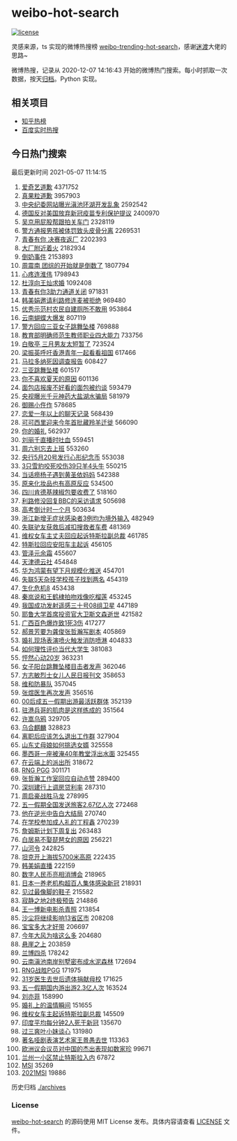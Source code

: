 # weibo-hot-search

[![license](https://img.shields.io/github/license/Arrackisarookie/weibo-hot-search)](https://github.com/Arrackisarookie/weibo-hot-search/blob/master/LICENSE)

灵感来源，ts 实现的微博热搜榜 [weibo-trending-hot-search](https://github.com/justjavac/weibo-trending-hot-search)，感谢[迷渡](https://github.com/justjavac)大佬的思路~

微博热搜，记录从 2020-12-07 14:16:43 开始的微博热门搜索。每小时抓取一次数据，按天[归档](./archives)。Python 实现。

## 相关项目
+ [知乎热榜](https://github.com/Arrackisarookie/zhihu-top-search)
+ [百度实时热搜](https://github.com/Arrackisarookie/baidu-hot-search)

## 今日热门搜索

<!-- Rank Begin -->

最后更新时间 2021-05-07 11:14:15

1. [爱奇艺道歉](https://s.weibo.com/weibo?q=%23%E7%88%B1%E5%A5%87%E8%89%BA%E9%81%93%E6%AD%89%23&Refer=top) 4371752
1. [真果粒道歉](https://s.weibo.com/weibo?q=%E7%9C%9F%E6%9E%9C%E7%B2%92%E9%81%93%E6%AD%89&Refer=top) 3957903
1. [中央纪委网站曝光滇池环湖开发乱象](https://s.weibo.com/weibo?q=%23%E4%B8%AD%E5%A4%AE%E7%BA%AA%E5%A7%94%E7%BD%91%E7%AB%99%E6%9B%9D%E5%85%89%E6%BB%87%E6%B1%A0%E7%8E%AF%E6%B9%96%E5%BC%80%E5%8F%91%E4%B9%B1%E8%B1%A1%23&Refer=top) 2592542
1. [德国反对美国放弃新冠疫苗专利保护提议](https://s.weibo.com/weibo?q=%E5%BE%B7%E5%9B%BD%E5%8F%8D%E5%AF%B9%E7%BE%8E%E5%9B%BD%E6%94%BE%E5%BC%83%E6%96%B0%E5%86%A0%E7%96%AB%E8%8B%97%E4%B8%93%E5%88%A9%E4%BF%9D%E6%8A%A4%E6%8F%90%E8%AE%AE&Refer=top) 2400970
1. [吴京用屁股帮跟拍关车门](https://s.weibo.com/weibo?q=%E5%90%B4%E4%BA%AC%E7%94%A8%E5%B1%81%E8%82%A1%E5%B8%AE%E8%B7%9F%E6%8B%8D%E5%85%B3%E8%BD%A6%E9%97%A8&Refer=top) 2328119
1. [警方通报男孩被体罚致头皮骨分离](https://s.weibo.com/weibo?q=%E8%AD%A6%E6%96%B9%E9%80%9A%E6%8A%A5%E7%94%B7%E5%AD%A9%E8%A2%AB%E4%BD%93%E7%BD%9A%E8%87%B4%E5%A4%B4%E7%9A%AE%E9%AA%A8%E5%88%86%E7%A6%BB&Refer=top) 2269531
1. [青春有你 决赛夜返厂](https://s.weibo.com/weibo?q=%E9%9D%92%E6%98%A5%E6%9C%89%E4%BD%A0%20%E5%86%B3%E8%B5%9B%E5%A4%9C%E8%BF%94%E5%8E%82&Refer=top) 2202393
1. [大厂附近着火](https://s.weibo.com/weibo?q=%23%E5%A4%A7%E5%8E%82%E9%99%84%E8%BF%91%E7%9D%80%E7%81%AB%23&Refer=top) 2182934
1. [倒奶事件](https://s.weibo.com/weibo?q=%E5%80%92%E5%A5%B6%E4%BA%8B%E4%BB%B6&Refer=top) 2153893
1. [周震南 团综的开始就是倒数了](https://s.weibo.com/weibo?q=%E5%91%A8%E9%9C%87%E5%8D%97%20%E5%9B%A2%E7%BB%BC%E7%9A%84%E5%BC%80%E5%A7%8B%E5%B0%B1%E6%98%AF%E5%80%92%E6%95%B0%E4%BA%86&Refer=top) 1807794
1. [心疼连淮伟](https://s.weibo.com/weibo?q=%23%E5%BF%83%E7%96%BC%E8%BF%9E%E6%B7%AE%E4%BC%9F%23&Refer=top) 1798943
1. [杜淳向王灿求婚](https://s.weibo.com/weibo?q=%23%E6%9D%9C%E6%B7%B3%E5%90%91%E7%8E%8B%E7%81%BF%E6%B1%82%E5%A9%9A%23&Refer=top) 1092408
1. [青春有你3助力通道关闭](https://s.weibo.com/weibo?q=%23%E9%9D%92%E6%98%A5%E6%9C%89%E4%BD%A03%E5%8A%A9%E5%8A%9B%E9%80%9A%E9%81%93%E5%85%B3%E9%97%AD%23&Refer=top) 971831
1. [韩美娟邀请利路修连麦被拒绝](https://s.weibo.com/weibo?q=%23%E9%9F%A9%E7%BE%8E%E5%A8%9F%E9%82%80%E8%AF%B7%E5%88%A9%E8%B7%AF%E4%BF%AE%E8%BF%9E%E9%BA%A6%E8%A2%AB%E6%8B%92%E7%BB%9D%23&Refer=top) 969480
1. [优秀示范村农民自建厕所不敢用](https://s.weibo.com/weibo?q=%23%E4%BC%98%E7%A7%80%E7%A4%BA%E8%8C%83%E6%9D%91%E5%86%9C%E6%B0%91%E8%87%AA%E5%BB%BA%E5%8E%95%E6%89%80%E4%B8%8D%E6%95%A2%E7%94%A8%23&Refer=top) 953864
1. [云南蝴蝶大爆发](https://s.weibo.com/weibo?q=%23%E4%BA%91%E5%8D%97%E8%9D%B4%E8%9D%B6%E5%A4%A7%E7%88%86%E5%8F%91%23&Refer=top) 807119
1. [警方回应三亚女子跳舞坠楼](https://s.weibo.com/weibo?q=%23%E8%AD%A6%E6%96%B9%E5%9B%9E%E5%BA%94%E4%B8%89%E4%BA%9A%E5%A5%B3%E5%AD%90%E8%B7%B3%E8%88%9E%E5%9D%A0%E6%A5%BC%23&Refer=top) 769888
1. [教育部明确师范生教师职业四大能力](https://s.weibo.com/weibo?q=%23%E6%95%99%E8%82%B2%E9%83%A8%E6%98%8E%E7%A1%AE%E5%B8%88%E8%8C%83%E7%94%9F%E6%95%99%E5%B8%88%E8%81%8C%E4%B8%9A%E5%9B%9B%E5%A4%A7%E8%83%BD%E5%8A%9B%23&Refer=top) 733756
1. [白敬亭 三月男友太短暂了](https://s.weibo.com/weibo?q=%E7%99%BD%E6%95%AC%E4%BA%AD%20%E4%B8%89%E6%9C%88%E7%94%B7%E5%8F%8B%E5%A4%AA%E7%9F%AD%E6%9A%82%E4%BA%86&Refer=top) 723524
1. [梁振英呼吁香港青年一起看看祖国](https://s.weibo.com/weibo?q=%23%E6%A2%81%E6%8C%AF%E8%8B%B1%E5%91%BC%E5%90%81%E9%A6%99%E6%B8%AF%E9%9D%92%E5%B9%B4%E4%B8%80%E8%B5%B7%E7%9C%8B%E7%9C%8B%E7%A5%96%E5%9B%BD%23&Refer=top) 617466
1. [马拉多纳死因调查报告](https://s.weibo.com/weibo?q=%E9%A9%AC%E6%8B%89%E5%A4%9A%E7%BA%B3%E6%AD%BB%E5%9B%A0%E8%B0%83%E6%9F%A5%E6%8A%A5%E5%91%8A&Refer=top) 608427
1. [三亚跳舞坠楼](https://s.weibo.com/weibo?q=%23%E4%B8%89%E4%BA%9A%E8%B7%B3%E8%88%9E%E5%9D%A0%E6%A5%BC%23&Refer=top) 601517
1. [你不喜欢夏天的原因](https://s.weibo.com/weibo?q=%23%E4%BD%A0%E4%B8%8D%E5%96%9C%E6%AC%A2%E5%A4%8F%E5%A4%A9%E7%9A%84%E5%8E%9F%E5%9B%A0%23&Refer=top) 601136
1. [面包店报废不好看的面包被约谈](https://s.weibo.com/weibo?q=%23%E9%9D%A2%E5%8C%85%E5%BA%97%E6%8A%A5%E5%BA%9F%E4%B8%8D%E5%A5%BD%E7%9C%8B%E7%9A%84%E9%9D%A2%E5%8C%85%E8%A2%AB%E7%BA%A6%E8%B0%88%23&Refer=top) 593479
1. [央视曝光千元神药大盐湖水骗局](https://s.weibo.com/weibo?q=%E5%A4%AE%E8%A7%86%E6%9B%9D%E5%85%89%E5%8D%83%E5%85%83%E7%A5%9E%E8%8D%AF%E5%A4%A7%E7%9B%90%E6%B9%96%E6%B0%B4%E9%AA%97%E5%B1%80&Refer=top) 581979
1. [御赐小仵作](https://s.weibo.com/weibo?q=%E5%BE%A1%E8%B5%90%E5%B0%8F%E4%BB%B5%E4%BD%9C&Refer=top) 578685
1. [恋爱一年以上的聊天记录](https://s.weibo.com/weibo?q=%23%E6%81%8B%E7%88%B1%E4%B8%80%E5%B9%B4%E4%BB%A5%E4%B8%8A%E7%9A%84%E8%81%8A%E5%A4%A9%E8%AE%B0%E5%BD%95%23&Refer=top) 568439
1. [可可西里迎来今年首批藏羚羊迁徙](https://s.weibo.com/weibo?q=%23%E5%8F%AF%E5%8F%AF%E8%A5%BF%E9%87%8C%E8%BF%8E%E6%9D%A5%E4%BB%8A%E5%B9%B4%E9%A6%96%E6%89%B9%E8%97%8F%E7%BE%9A%E7%BE%8A%E8%BF%81%E5%BE%99%23&Refer=top) 566090
1. [你的婚礼](https://s.weibo.com/weibo?q=%E4%BD%A0%E7%9A%84%E5%A9%9A%E7%A4%BC&Refer=top) 562937
1. [刘丽千直播时吐血](https://s.weibo.com/weibo?q=%23%E5%88%98%E4%B8%BD%E5%8D%83%E7%9B%B4%E6%92%AD%E6%97%B6%E5%90%90%E8%A1%80%23&Refer=top) 559451
1. [周六别忘去上班](https://s.weibo.com/weibo?q=%23%E5%91%A8%E5%85%AD%E5%88%AB%E5%BF%98%E5%8E%BB%E4%B8%8A%E7%8F%AD%23&Refer=top) 553260
1. [央行5月20号发行心形纪念币](https://s.weibo.com/weibo?q=%23%E5%A4%AE%E8%A1%8C5%E6%9C%8820%E5%8F%B7%E5%8F%91%E8%A1%8C%E5%BF%83%E5%BD%A2%E7%BA%AA%E5%BF%B5%E5%B8%81%23&Refer=top) 553038
1. [3只雪豹咬死咬伤39只羊4头牛](https://s.weibo.com/weibo?q=3%E5%8F%AA%E9%9B%AA%E8%B1%B9%E5%92%AC%E6%AD%BB%E5%92%AC%E4%BC%A439%E5%8F%AA%E7%BE%8A4%E5%A4%B4%E7%89%9B&Refer=top) 550215
1. [当话痨杨子遇到黄圣依妈妈](https://s.weibo.com/weibo?q=%23%E5%BD%93%E8%AF%9D%E7%97%A8%E6%9D%A8%E5%AD%90%E9%81%87%E5%88%B0%E9%BB%84%E5%9C%A3%E4%BE%9D%E5%A6%88%E5%A6%88%23&Refer=top) 542388
1. [原来化妆品也有高原反应](https://s.weibo.com/weibo?q=%23%E5%8E%9F%E6%9D%A5%E5%8C%96%E5%A6%86%E5%93%81%E4%B9%9F%E6%9C%89%E9%AB%98%E5%8E%9F%E5%8F%8D%E5%BA%94%23&Refer=top) 534500
1. [四川肯德基辣椒包要收费了](https://s.weibo.com/weibo?q=%23%E5%9B%9B%E5%B7%9D%E8%82%AF%E5%BE%B7%E5%9F%BA%E8%BE%A3%E6%A4%92%E5%8C%85%E8%A6%81%E6%94%B6%E8%B4%B9%E4%BA%86%23&Refer=top) 518160
1. [利路修没回复BBC的采访请求](https://s.weibo.com/weibo?q=%23%E5%88%A9%E8%B7%AF%E4%BF%AE%E6%B2%A1%E5%9B%9E%E5%A4%8DBBC%E7%9A%84%E9%87%87%E8%AE%BF%E8%AF%B7%E6%B1%82%23&Refer=top) 505698
1. [高考倒计时一个月](https://s.weibo.com/weibo?q=%23%E9%AB%98%E8%80%83%E5%80%92%E8%AE%A1%E6%97%B6%E4%B8%80%E4%B8%AA%E6%9C%88%23&Refer=top) 503634
1. [浙江新增无症状感染者3例均为境外输入](https://s.weibo.com/weibo?q=%23%E6%B5%99%E6%B1%9F%E6%96%B0%E5%A2%9E%E6%97%A0%E7%97%87%E7%8A%B6%E6%84%9F%E6%9F%93%E8%80%853%E4%BE%8B%E5%9D%87%E4%B8%BA%E5%A2%83%E5%A4%96%E8%BE%93%E5%85%A5%23&Refer=top) 482949
1. [失联驴友获救后减扣搜救者车费](https://s.weibo.com/weibo?q=%23%E5%A4%B1%E8%81%94%E9%A9%B4%E5%8F%8B%E8%8E%B7%E6%95%91%E5%90%8E%E5%87%8F%E6%89%A3%E6%90%9C%E6%95%91%E8%80%85%E8%BD%A6%E8%B4%B9%23&Refer=top) 481369
1. [维权女车主丈夫回应起诉特斯拉副总裁](https://s.weibo.com/weibo?q=%E7%BB%B4%E6%9D%83%E5%A5%B3%E8%BD%A6%E4%B8%BB%E4%B8%88%E5%A4%AB%E5%9B%9E%E5%BA%94%E8%B5%B7%E8%AF%89%E7%89%B9%E6%96%AF%E6%8B%89%E5%89%AF%E6%80%BB%E8%A3%81&Refer=top) 461785
1. [特斯拉回应安阳车主起诉](https://s.weibo.com/weibo?q=%E7%89%B9%E6%96%AF%E6%8B%89%E5%9B%9E%E5%BA%94%E5%AE%89%E9%98%B3%E8%BD%A6%E4%B8%BB%E8%B5%B7%E8%AF%89&Refer=top) 456105
1. [管泽元余霜](https://s.weibo.com/weibo?q=%23%E7%AE%A1%E6%B3%BD%E5%85%83%E4%BD%99%E9%9C%9C%23&Refer=top) 455607
1. [天津德云社](https://s.weibo.com/weibo?q=%E5%A4%A9%E6%B4%A5%E5%BE%B7%E4%BA%91%E7%A4%BE&Refer=top) 454848
1. [华为鸿蒙有望下月规模化推送](https://s.weibo.com/weibo?q=%23%E5%8D%8E%E4%B8%BA%E9%B8%BF%E8%92%99%E6%9C%89%E6%9C%9B%E4%B8%8B%E6%9C%88%E8%A7%84%E6%A8%A1%E5%8C%96%E6%8E%A8%E9%80%81%23&Refer=top) 454701
1. [失联5天杂技学校孩子找到两名](https://s.weibo.com/weibo?q=%E5%A4%B1%E8%81%945%E5%A4%A9%E6%9D%82%E6%8A%80%E5%AD%A6%E6%A0%A1%E5%AD%A9%E5%AD%90%E6%89%BE%E5%88%B0%E4%B8%A4%E5%90%8D&Refer=top) 454319
1. [生化危机8](https://s.weibo.com/weibo?q=%E7%94%9F%E5%8C%96%E5%8D%B1%E6%9C%BA8&Refer=top) 453438
1. [秦岚说和王鹤棣拍吻戏像吃榴莲](https://s.weibo.com/weibo?q=%23%E7%A7%A6%E5%B2%9A%E8%AF%B4%E5%92%8C%E7%8E%8B%E9%B9%A4%E6%A3%A3%E6%8B%8D%E5%90%BB%E6%88%8F%E5%83%8F%E5%90%83%E6%A6%B4%E8%8E%B2%23&Refer=top) 453245
1. [我国成功发射遥感三十号08组卫星](https://s.weibo.com/weibo?q=%E6%88%91%E5%9B%BD%E6%88%90%E5%8A%9F%E5%8F%91%E5%B0%84%E9%81%A5%E6%84%9F%E4%B8%89%E5%8D%81%E5%8F%B708%E7%BB%84%E5%8D%AB%E6%98%9F&Refer=top) 447189
1. [耶鲁大学首席投资官大卫斯文森逝世](https://s.weibo.com/weibo?q=%E8%80%B6%E9%B2%81%E5%A4%A7%E5%AD%A6%E9%A6%96%E5%B8%AD%E6%8A%95%E8%B5%84%E5%AE%98%E5%A4%A7%E5%8D%AB%E6%96%AF%E6%96%87%E6%A3%AE%E9%80%9D%E4%B8%96&Refer=top) 421582
1. [广西百色爆炸致1死3伤](https://s.weibo.com/weibo?q=%E5%B9%BF%E8%A5%BF%E7%99%BE%E8%89%B2%E7%88%86%E7%82%B8%E8%87%B41%E6%AD%BB3%E4%BC%A4&Refer=top) 417277
1. [郝景芳要为龚俊张哲瀚写剧本](https://s.weibo.com/weibo?q=%23%E9%83%9D%E6%99%AF%E8%8A%B3%E8%A6%81%E4%B8%BA%E9%BE%9A%E4%BF%8A%E5%BC%A0%E5%93%B2%E7%80%9A%E5%86%99%E5%89%A7%E6%9C%AC%23&Refer=top) 405869
1. [婚礼现场表演喷火触发消防喷淋](https://s.weibo.com/weibo?q=%E5%A9%9A%E7%A4%BC%E7%8E%B0%E5%9C%BA%E8%A1%A8%E6%BC%94%E5%96%B7%E7%81%AB%E8%A7%A6%E5%8F%91%E6%B6%88%E9%98%B2%E5%96%B7%E6%B7%8B&Refer=top) 404833
1. [如何理性评价当代大学生](https://s.weibo.com/weibo?q=%23%E5%A6%82%E4%BD%95%E7%90%86%E6%80%A7%E8%AF%84%E4%BB%B7%E5%BD%93%E4%BB%A3%E5%A4%A7%E5%AD%A6%E7%94%9F%23&Refer=top) 381083
1. [怦然心动20岁](https://s.weibo.com/weibo?q=%E6%80%A6%E7%84%B6%E5%BF%83%E5%8A%A820%E5%B2%81&Refer=top) 363231
1. [女子阳台跳舞坠楼目击者发声](https://s.weibo.com/weibo?q=%E5%A5%B3%E5%AD%90%E9%98%B3%E5%8F%B0%E8%B7%B3%E8%88%9E%E5%9D%A0%E6%A5%BC%E7%9B%AE%E5%87%BB%E8%80%85%E5%8F%91%E5%A3%B0&Refer=top) 362046
1. [方志敏烈士女儿人民日报刊文](https://s.weibo.com/weibo?q=%23%E6%96%B9%E5%BF%97%E6%95%8F%E7%83%88%E5%A3%AB%E5%A5%B3%E5%84%BF%E4%BA%BA%E6%B0%91%E6%97%A5%E6%8A%A5%E5%88%8A%E6%96%87%23&Refer=top) 358653
1. [维和防暴队](https://s.weibo.com/weibo?q=%E7%BB%B4%E5%92%8C%E9%98%B2%E6%9A%B4%E9%98%9F&Refer=top) 357045
1. [张煜医生再次发声](https://s.weibo.com/weibo?q=%23%E5%BC%A0%E7%85%9C%E5%8C%BB%E7%94%9F%E5%86%8D%E6%AC%A1%E5%8F%91%E5%A3%B0%23&Refer=top) 356516
1. [00后成五一假期出游最活跃群体](https://s.weibo.com/weibo?q=%2300%E5%90%8E%E6%88%90%E4%BA%94%E4%B8%80%E5%81%87%E6%9C%9F%E5%87%BA%E6%B8%B8%E6%9C%80%E6%B4%BB%E8%B7%83%E7%BE%A4%E4%BD%93%23&Refer=top) 352139
1. [驻港兵哥的肌肉是这样练成的](https://s.weibo.com/weibo?q=%23%E9%A9%BB%E6%B8%AF%E5%85%B5%E5%93%A5%E7%9A%84%E8%82%8C%E8%82%89%E6%98%AF%E8%BF%99%E6%A0%B7%E7%BB%83%E6%88%90%E7%9A%84%23&Refer=top) 351564
1. [许嵩乌鸦](https://s.weibo.com/weibo?q=%E8%AE%B8%E5%B5%A9%E4%B9%8C%E9%B8%A6&Refer=top) 329705
1. [乌合麒麟](https://s.weibo.com/weibo?q=%E4%B9%8C%E5%90%88%E9%BA%92%E9%BA%9F&Refer=top) 328823
1. [离职后应该怎么退出工作群](https://s.weibo.com/weibo?q=%23%E7%A6%BB%E8%81%8C%E5%90%8E%E5%BA%94%E8%AF%A5%E6%80%8E%E4%B9%88%E9%80%80%E5%87%BA%E5%B7%A5%E4%BD%9C%E7%BE%A4%23&Refer=top) 327904
1. [山东丈母娘如何挑选女婿](https://s.weibo.com/weibo?q=%23%E5%B1%B1%E4%B8%9C%E4%B8%88%E6%AF%8D%E5%A8%98%E5%A6%82%E4%BD%95%E6%8C%91%E9%80%89%E5%A5%B3%E5%A9%BF%23&Refer=top) 325558
1. [墨西哥一座被淹40年教堂浮出水面](https://s.weibo.com/weibo?q=%23%E5%A2%A8%E8%A5%BF%E5%93%A5%E4%B8%80%E5%BA%A7%E8%A2%AB%E6%B7%B940%E5%B9%B4%E6%95%99%E5%A0%82%E6%B5%AE%E5%87%BA%E6%B0%B4%E9%9D%A2%23&Refer=top) 325455
1. [在云端上的派出所](https://s.weibo.com/weibo?q=%23%E5%9C%A8%E4%BA%91%E7%AB%AF%E4%B8%8A%E7%9A%84%E6%B4%BE%E5%87%BA%E6%89%80%23&Refer=top) 318672
1. [RNG PGG](https://s.weibo.com/weibo?q=RNG%20PGG&Refer=top) 301171
1. [张哲瀚工作室回应自动点赞](https://s.weibo.com/weibo?q=%23%E5%BC%A0%E5%93%B2%E7%80%9A%E5%B7%A5%E4%BD%9C%E5%AE%A4%E5%9B%9E%E5%BA%94%E8%87%AA%E5%8A%A8%E7%82%B9%E8%B5%9E%23&Refer=top) 289400
1. [深圳建行上调房贷利率](https://s.weibo.com/weibo?q=%E6%B7%B1%E5%9C%B3%E5%BB%BA%E8%A1%8C%E4%B8%8A%E8%B0%83%E6%88%BF%E8%B4%B7%E5%88%A9%E7%8E%87&Refer=top) 287310
1. [周启豪战胜马龙](https://s.weibo.com/weibo?q=%E5%91%A8%E5%90%AF%E8%B1%AA%E6%88%98%E8%83%9C%E9%A9%AC%E9%BE%99&Refer=top) 278995
1. [五一假期全国发送旅客2.67亿人次](https://s.weibo.com/weibo?q=%23%E4%BA%94%E4%B8%80%E5%81%87%E6%9C%9F%E5%85%A8%E5%9B%BD%E5%8F%91%E9%80%81%E6%97%85%E5%AE%A22.67%E4%BA%BF%E4%BA%BA%E6%AC%A1%23&Refer=top) 272468
1. [他在逆光中告白大结局](https://s.weibo.com/weibo?q=%23%E4%BB%96%E5%9C%A8%E9%80%86%E5%85%89%E4%B8%AD%E5%91%8A%E7%99%BD%E5%A4%A7%E7%BB%93%E5%B1%80%23&Refer=top) 270740
1. [在学校参加成人礼的丁程鑫](https://s.weibo.com/weibo?q=%23%E5%9C%A8%E5%AD%A6%E6%A0%A1%E5%8F%82%E5%8A%A0%E6%88%90%E4%BA%BA%E7%A4%BC%E7%9A%84%E4%B8%81%E7%A8%8B%E9%91%AB%23&Refer=top) 270239
1. [詹姆斯计划下周复出](https://s.weibo.com/weibo?q=%E8%A9%B9%E5%A7%86%E6%96%AF%E8%AE%A1%E5%88%92%E4%B8%8B%E5%91%A8%E5%A4%8D%E5%87%BA&Refer=top) 263483
1. [白居易不娶琵琶女的原因](https://s.weibo.com/weibo?q=%23%E7%99%BD%E5%B1%85%E6%98%93%E4%B8%8D%E5%A8%B6%E7%90%B5%E7%90%B6%E5%A5%B3%E7%9A%84%E5%8E%9F%E5%9B%A0%23&Refer=top) 256221
1. [山河令](https://s.weibo.com/weibo?q=%E5%B1%B1%E6%B2%B3%E4%BB%A4&Refer=top) 242825
1. [坦克开上海拔5700米高原](https://s.weibo.com/weibo?q=%E5%9D%A6%E5%85%8B%E5%BC%80%E4%B8%8A%E6%B5%B7%E6%8B%945700%E7%B1%B3%E9%AB%98%E5%8E%9F&Refer=top) 222435
1. [韩美娟直播](https://s.weibo.com/weibo?q=%E9%9F%A9%E7%BE%8E%E5%A8%9F%E7%9B%B4%E6%92%AD&Refer=top) 222159
1. [数字人民币亮相消博会](https://s.weibo.com/weibo?q=%E6%95%B0%E5%AD%97%E4%BA%BA%E6%B0%91%E5%B8%81%E4%BA%AE%E7%9B%B8%E6%B6%88%E5%8D%9A%E4%BC%9A&Refer=top) 218965
1. [日本一养老机构超百人集体感染新冠](https://s.weibo.com/weibo?q=%E6%97%A5%E6%9C%AC%E4%B8%80%E5%85%BB%E8%80%81%E6%9C%BA%E6%9E%84%E8%B6%85%E7%99%BE%E4%BA%BA%E9%9B%86%E4%BD%93%E6%84%9F%E6%9F%93%E6%96%B0%E5%86%A0&Refer=top) 218931
1. [见过最像脚的鞋子](https://s.weibo.com/weibo?q=%23%E8%A7%81%E8%BF%87%E6%9C%80%E5%83%8F%E8%84%9A%E7%9A%84%E9%9E%8B%E5%AD%90%23&Refer=top) 215582
1. [寂静之地2终极预告](https://s.weibo.com/weibo?q=%E5%AF%82%E9%9D%99%E4%B9%8B%E5%9C%B02%E7%BB%88%E6%9E%81%E9%A2%84%E5%91%8A&Refer=top) 214886
1. [王一博新电影杀青照](https://s.weibo.com/weibo?q=%23%E7%8E%8B%E4%B8%80%E5%8D%9A%E6%96%B0%E7%94%B5%E5%BD%B1%E6%9D%80%E9%9D%92%E7%85%A7%23&Refer=top) 213854
1. [沙尘将继续影响13省区市](https://s.weibo.com/weibo?q=%23%E6%B2%99%E5%B0%98%E5%B0%86%E7%BB%A7%E7%BB%AD%E5%BD%B1%E5%93%8D13%E7%9C%81%E5%8C%BA%E5%B8%82%23&Refer=top) 208208
1. [宝宝多大才好带](https://s.weibo.com/weibo?q=%23%E5%AE%9D%E5%AE%9D%E5%A4%9A%E5%A4%A7%E6%89%8D%E5%A5%BD%E5%B8%A6%23&Refer=top) 206697
1. [今年大风为啥这么多](https://s.weibo.com/weibo?q=%23%E4%BB%8A%E5%B9%B4%E5%A4%A7%E9%A3%8E%E4%B8%BA%E5%95%A5%E8%BF%99%E4%B9%88%E5%A4%9A%23&Refer=top) 204680
1. [悬崖之上](https://s.weibo.com/weibo?q=%E6%82%AC%E5%B4%96%E4%B9%8B%E4%B8%8A&Refer=top) 203859
1. [兰博四杀](https://s.weibo.com/weibo?q=%E5%85%B0%E5%8D%9A%E5%9B%9B%E6%9D%80&Refer=top) 178242
1. [云南滇池南岸别墅密布成水泥森林](https://s.weibo.com/weibo?q=%23%E4%BA%91%E5%8D%97%E6%BB%87%E6%B1%A0%E5%8D%97%E5%B2%B8%E5%88%AB%E5%A2%85%E5%AF%86%E5%B8%83%E6%88%90%E6%B0%B4%E6%B3%A5%E6%A3%AE%E6%9E%97%23&Refer=top) 172694
1. [RNG战胜PGG](https://s.weibo.com/weibo?q=%23RNG%E6%88%98%E8%83%9CPGG%23&Refer=top) 171975
1. [31岁医生去世后遗体捐献母校](https://s.weibo.com/weibo?q=31%E5%B2%81%E5%8C%BB%E7%94%9F%E5%8E%BB%E4%B8%96%E5%90%8E%E9%81%97%E4%BD%93%E6%8D%90%E7%8C%AE%E6%AF%8D%E6%A0%A1&Refer=top) 171625
1. [五一假期国内游出游2.3亿人次](https://s.weibo.com/weibo?q=%23%E4%BA%94%E4%B8%80%E5%81%87%E6%9C%9F%E5%9B%BD%E5%86%85%E6%B8%B8%E5%87%BA%E6%B8%B82.3%E4%BA%BF%E4%BA%BA%E6%AC%A1%23&Refer=top) 163524
1. [刘亦菲](https://s.weibo.com/weibo?q=%E5%88%98%E4%BA%A6%E8%8F%B2&Refer=top) 158990
1. [婚礼上的温情瞬间](https://s.weibo.com/weibo?q=%23%E5%A9%9A%E7%A4%BC%E4%B8%8A%E7%9A%84%E6%B8%A9%E6%83%85%E7%9E%AC%E9%97%B4%23&Refer=top) 151655
1. [维权女车主起诉特斯拉副总裁](https://s.weibo.com/weibo?q=%E7%BB%B4%E6%9D%83%E5%A5%B3%E8%BD%A6%E4%B8%BB%E8%B5%B7%E8%AF%89%E7%89%B9%E6%96%AF%E6%8B%89%E5%89%AF%E6%80%BB%E8%A3%81&Refer=top) 145509
1. [印度平均每分钟2人死于新冠](https://s.weibo.com/weibo?q=%23%E5%8D%B0%E5%BA%A6%E5%B9%B3%E5%9D%87%E6%AF%8F%E5%88%86%E9%92%9F2%E4%BA%BA%E6%AD%BB%E4%BA%8E%E6%96%B0%E5%86%A0%23&Refer=top) 135670
1. [过三爽叶小妹谈心](https://s.weibo.com/weibo?q=%23%E8%BF%87%E4%B8%89%E7%88%BD%E5%8F%B6%E5%B0%8F%E5%A6%B9%E8%B0%88%E5%BF%83%23&Refer=top) 131980
1. [著名哑剧表演艺术家王景愚去世](https://s.weibo.com/weibo?q=%E8%91%97%E5%90%8D%E5%93%91%E5%89%A7%E8%A1%A8%E6%BC%94%E8%89%BA%E6%9C%AF%E5%AE%B6%E7%8E%8B%E6%99%AF%E6%84%9A%E5%8E%BB%E4%B8%96&Refer=top) 113363
1. [欧洲议会议员对中国的杰出表现如数家珍](https://s.weibo.com/weibo?q=%E6%AC%A7%E6%B4%B2%E8%AE%AE%E4%BC%9A%E8%AE%AE%E5%91%98%E5%AF%B9%E4%B8%AD%E5%9B%BD%E7%9A%84%E6%9D%B0%E5%87%BA%E8%A1%A8%E7%8E%B0%E5%A6%82%E6%95%B0%E5%AE%B6%E7%8F%8D&Refer=top) 99671
1. [兰州一小区禁止特斯拉入内](https://s.weibo.com/weibo?q=%23%E5%85%B0%E5%B7%9E%E4%B8%80%E5%B0%8F%E5%8C%BA%E7%A6%81%E6%AD%A2%E7%89%B9%E6%96%AF%E6%8B%89%E5%85%A5%E5%86%85%23&Refer=top) 67872
1. [MSI](https://s.weibo.com/weibo?q=MSI&Refer=top) 35269
1. [2021MSI](https://s.weibo.com/weibo?q=%232021MSI%23&Refer=top) 19886
<!-- Rank End -->

历史归档 [./archives](./archives)

### License

[weibo-hot-search](https://github.com/Arrackisarookie/weibo-hot-search) 的源码使用 MIT License 发布。具体内容请查看 [LICENSE](./LICENSE) 文件。
